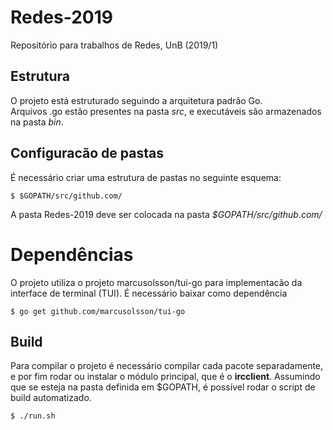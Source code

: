 # Redes-2019
Repositório para trabalhos de Redes, UnB (2019/1)

## Estrutura

O projeto está estruturado seguindo a arquitetura padrão Go.  
Arquivos .go estão presentes na pasta *src*, e executáveis são armazenados na pasta *bin*.  

## Configuracão de pastas
É necessário criar uma estrutura de pastas no seguinte esquema:  

```
$ $GOPATH/src/github.com/ 
```

A pasta Redes-2019 deve ser colocada na pasta *$GOPATH/src/github.com/*

# Dependências

O projeto utiliza o projeto marcusolsson/tui-go para implementacão da interface de terminal (TUI). É necessário baixar como dependência

```
$ go get github.com/marcusolsson/tui-go
```


## Build

Para compilar o projeto é necessário compilar cada pacote separadamente, e por fim rodar ou instalar o módulo principal, que é o **ircclient**. Assumindo que se esteja na pasta definida em $GOPATH, é possível rodar o script de build automatizado.

```
$ ./run.sh
```


